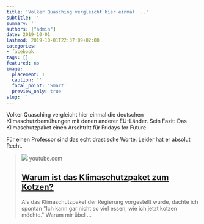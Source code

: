 ```yaml
---
title: 'Volker Quasching vergleicht hier einmal ...'
subtitle: ''
summary: ''
authors: ["admin"]
date: 2019-10-01
lastmod: 2019-10-01T22:37:09+02:00
categories:
- facebook
tags: []
featured: no
image:
  placement: 1
  caption: ''
  focal_point: 'Smart'
  preview_only: true
slug: ''
---
```

Volker Quasching vergleicht hier einmal die deutschen Klimaschutzbemühungen mit denen anderer EU-Länder. Sein Fazit: Das Klimaschutzpaket einen Arschtritt für Fridays for Future.

Für einen Professor sind das echt drastische Worte. Leider hat er absolut Recht.
> [![](https://i.ytimg.com/vi/hnREClvPd2I/maxresdefault.jpg)](https://www.youtube.com/watch?v=hnREClvPd2I)
> youtube.com
> ## [Warum ist das Klimaschutzpaket zum Kotzen?](https://www.youtube.com/watch?v=hnREClvPd2I)
>
>Als das Klimaschutzpaket der Regierung vorgestellt wurde, dachte ich spontan "Ich kann gar nicht so viel essen, wie ich jetzt kotzen möchte." Warum mir übel ...

